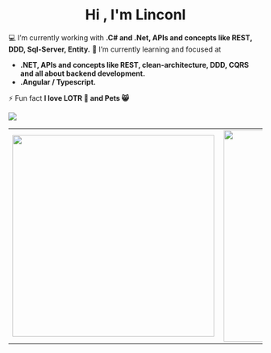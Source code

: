 <h1 align="center">Hi , I'm Linconl</h1>

💻 I’m currently working with **.C# and .Net, APIs and concepts like REST, DDD, Sql-Server, Entity.**
🌱 I’m currently learning and focused at

- **.NET, APIs and concepts like REST, clean-architecture, DDD, CQRS and all about backend development.**
- **.Angular / Typescript.**

⚡ Fun fact **I love LOTR 🧙 and Pets 😸**

<a href="https://www.linkedin.com/in/linconl-rufino-a790bb189" target="_blank"><img src="https://img.shields.io/badge/-LinkedIn-%230077B5?style=for-the-badge&logo=linkedin&logoColor=white" target="_blank"></a>

<center>
  <table>
    <tr>
        <td><img width="400px" align="left" src="https://github-readme-stats.vercel.app/api/top-langs/?username=linconlrufino&hide=html,css,hack,ejs&layout=compact&show_icons=true&theme=ocean_dark" /></td>
        <td><img width="420px" align="left" src="https://github-readme-stats.vercel.app/api?username=linconlrufino&hide=contribs&show_icons=true&theme=ocean_dark" /></td>
    </tr>   
  </table>
</center>
